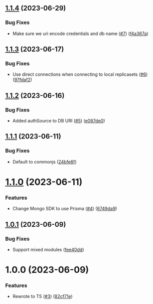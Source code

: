 ## [1.1.4](https://github.com/kapetacom/sdk-nodejs-nosql-mongodb/compare/v1.1.3...v1.1.4) (2023-06-29)


### Bug Fixes

* Make sure we uri encode credentials and db name ([#7](https://github.com/kapetacom/sdk-nodejs-nosql-mongodb/issues/7)) ([f4a367a](https://github.com/kapetacom/sdk-nodejs-nosql-mongodb/commit/f4a367a45743189672a0260dd81dcd9a2f2abdfa))

## [1.1.3](https://github.com/kapetacom/sdk-nodejs-nosql-mongodb/compare/v1.1.2...v1.1.3) (2023-06-17)


### Bug Fixes

* Use direct connections when connecting to local replicasets ([#6](https://github.com/kapetacom/sdk-nodejs-nosql-mongodb/issues/6)) ([97fdaf2](https://github.com/kapetacom/sdk-nodejs-nosql-mongodb/commit/97fdaf2d641644c53ce03d91b913af73a63fa773))

## [1.1.2](https://github.com/kapetacom/sdk-nodejs-nosql-mongodb/compare/v1.1.1...v1.1.2) (2023-06-16)


### Bug Fixes

* Added authSource to DB URI ([#5](https://github.com/kapetacom/sdk-nodejs-nosql-mongodb/issues/5)) ([e087de0](https://github.com/kapetacom/sdk-nodejs-nosql-mongodb/commit/e087de0b4f3fa265635cb1fc27f5053ad51806e9))

## [1.1.1](https://github.com/kapetacom/sdk-nodejs-nosql-mongodb/compare/v1.1.0...v1.1.1) (2023-06-11)


### Bug Fixes

* Default to commonjs ([24bfe6f](https://github.com/kapetacom/sdk-nodejs-nosql-mongodb/commit/24bfe6f699875da2342b74ffc6a6226ae31f971d))

# [1.1.0](https://github.com/kapetacom/sdk-nodejs-nosql-mongodb/compare/v1.0.1...v1.1.0) (2023-06-11)


### Features

* Change Mongo SDK to use Prisma ([#4](https://github.com/kapetacom/sdk-nodejs-nosql-mongodb/issues/4)) ([6749da9](https://github.com/kapetacom/sdk-nodejs-nosql-mongodb/commit/6749da933cd5c8a67eb5f2884ccac32f6114b846))

## [1.0.1](https://github.com/kapetacom/sdk-nodejs-nosql-mongodb/compare/v1.0.0...v1.0.1) (2023-06-09)


### Bug Fixes

* Support mixed modules ([fee40dd](https://github.com/kapetacom/sdk-nodejs-nosql-mongodb/commit/fee40dd3dfa15029cfb49bfa3619bea1b18597c5))

# 1.0.0 (2023-06-09)


### Features

* Rewrote to TS ([#3](https://github.com/kapetacom/sdk-nodejs-nosql-mongodb/issues/3)) ([82cf71e](https://github.com/kapetacom/sdk-nodejs-nosql-mongodb/commit/82cf71ea1b9ef56a8ce856fae842d7ef10a5ddbd))

